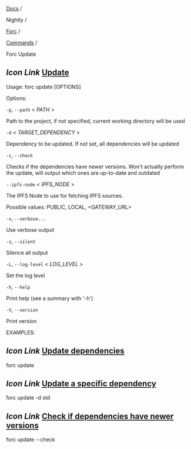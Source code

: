 [Docs](https://docs.fuel.network/) /

Nightly  /

[Forc](https://docs.fuel.network/docs/nightly/forc/) /

[Commands](https://docs.fuel.network/docs/nightly/forc/commands/) /

Forc Update

## _Icon Link_ [Update](https://docs.fuel.network/docs/nightly/forc/commands/forc%5fupdate/\#forc-update)

Usage: forc update \[OPTIONS\]

Options:

`-p`, `--path` < _PATH_ \>

Path to the project, if not specified, current working directory will be used

`-d` < _TARGET\_DEPENDENCY_ \>

Dependency to be updated. If not set, all dependencies will be updated

`-c`, `--check`

Checks if the dependencies have newer versions. Won't actually perform the update, will output which ones are up-to-date and outdated

`--ipfs-node` < _IPFS\_NODE_ \>

The IPFS Node to use for fetching IPFS sources.

Possible values: PUBLIC, LOCAL, <GATEWAY\_URL>

`-v`, `--verbose...`

Use verbose output

`-s`, `--silent`

Silence all output

`-L`, `--log-level` < _LOG\_LEVEL_ \>

Set the log level

`-h`, `--help`

Print help (see a summary with '-h')

`-V`, `--version`

Print version

EXAMPLES:

## _Icon Link_ [Update dependencies](https://docs.fuel.network/docs/nightly/forc/commands/forc%5fupdate/\#forc-update)

forc update

## _Icon Link_ [Update a specific dependency](https://docs.fuel.network/docs/nightly/forc/commands/forc%5fupdate/\#forc-update)

forc update -d std

## _Icon Link_ [Check if dependencies have newer versions](https://docs.fuel.network/docs/nightly/forc/commands/forc%5fupdate/\#forc-update)

forc update --check